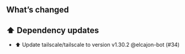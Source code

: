 ## What’s changed
## ⬆️ Dependency updates

- ⬆️ Update tailscale/tailscale to version v1.30.2 @elcajon-bot (#34)
